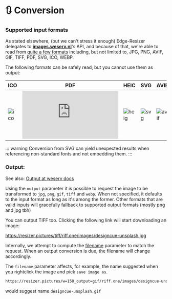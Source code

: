 # 🔃 Conversion


### Supported input formats

As stated elsewhere, (but we can't stress it enough) Edge-Resizer delegates to [**images.weserv.nl**](https://images.weserv.nl/)'s API, and because of that, we're able to read from [quite a few formats](https://github.com/weserv/images/issues/105#issuecomment-327497304) including, but not limited to, JPG, PNG, AVIF, GIF, TIFF, PDF, SVG, ICO, WEBP.

The following formats can be safely read, but you cannot use them as output:

<span class="gray">

|ICO | PDF |   HEIC   | SVG | AVIF |
|----------|------|---------|  --  | --  |
|![ico](https://resizer.pictures/w=150_page=2/riff.one/img/multi_res.ico) |![pdf](https://resizer.pictures/w=150_n=1/riff.one/img/sample_3pages.pdf) |  ![heig](https://resizer.pictures/w=150/riff.one/img/sample1.heic) |  ![svg](https://resizer.pictures/w=128/resizer.pictures/favicon.svg) | ![avif](https://resizer.pictures/w=150/riff.one/img/fox.avif) 

</span>

::: warning
Conversion from SVG can yield unexpected results when referencing non-standard fonts and not embedding them.
:::
### Output: 

See also: [Output at weserv docs](https://images.weserv.nl/docs/format.html#output)


Using the `output` parameter it is possible to request the image to be transformed to `jpg`, `png`, `gif`, `tiff` and `webp`. When not specified, it defaults to the input format as long as it's among the former. Other formats that are valid inputs will gracefully fallback to supported output formats (mostly png and jpg tbh)

<output-formats :formats="[`jpg`, `png`, `gif`, `webp`]" image="https://riff.one/images/designcue-unsplash.jpg"></output-formats>

You can output TIFF too. Clicking the following link will start downloading an image:

https://resizer.pictures/tiff/riff.one/images/designcue-unsplash.jpg



Internally, we attempt to compute the [filename](https://images.weserv.nl/docs/format.html#filename) parameter to match the request. When an output conversion is due, the filename will change accordingly.

The `filename` parameter affects, for example, the name suggested when you rightclick the image and pick `save image as`. 

```html
https://resizer.pictures/w=150_output=gif/riff.one/images/designcue-unsplash.jpg
```

would suggest name `designcue-unsplash.gif`

